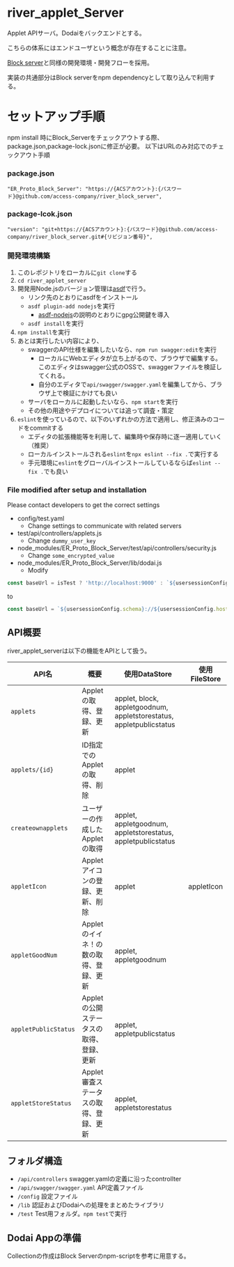 # river_applet_Server

Applet APIサーバ。Dodaiをバックエンドとする。

こちらの体系にはエンドユーザという概念が存在することに注意。

[Block server](https://github.com/access-company/river_block_server)と同様の開発環境・開発フローを採用。

実装の共通部分はBlock serverをnpm dependencyとして取り込んで利用する。

# セットアップ手順
npm install 時にBlock_Serverをチェックアウトする際、package.json,package-lock.jsonに修正が必要。
以下はURLのみ対応でのチェックアウト手順

### package.json
    "ER_Proto_Block_Server": "https://{ACSアカウント}:{パスワード}@github.com/access-company/river_block_server",

### package-lcok.json
    "version": "git+https://{ACSアカウント}:{パスワード}@github.com/access-company/river_block_server.git#{リビジョン番号}",

### 開発環境構築

1. このレポジトリをローカルに`git clone`する
2. `cd river_applet_server`
3. 開発用Node.jsのバージョン管理は[asdf]で行う。
    - リンク先のとおりにasdfをインストール
    - `asdf plugin-add nodejs`を実行
        - [asdf-nodejs]の説明のとおりにgpg公開鍵を導入
    - `asdf install`を実行
4. `npm install`を実行
5. あとは実行したい内容により、
    - swaggerのAPI仕様を編集したいなら、`npm run swagger:edit`を実行
        - ローカルにWebエディタが立ち上がるので、ブラウザで編集する。
          このエディタはswagger公式のOSSで、swaggerファイルを検証してくれる。
        - 自分のエディタで`api/swagger/swagger.yaml`を編集してから、ブラウザ上で検証にかけても良い
    - サーバをローカルに起動したいなら、`npm start`を実行
    - その他の用途やデプロイについては追って調査・策定
6. `eslint`を使っているので、以下のいずれかの方法で適用し、修正済みのコードをcommitする
    - エディタの拡張機能等を利用して、編集時や保存時に逐一適用していく（推奨）
    - ローカルインストールされる`eslint`を`npx eslint --fix .`で実行する
    - 手元環境に`eslint`をグローバルインストールしているならば`eslint --fix .`でも良い

[asdf]: https://github.com/asdf-vm/asdf
[asdf-nodejs]: https://github.com/asdf-vm/asdf-nodejs

### File modified after setup and installation

Please contact developers to get the correct settings

* config/test.yaml
    * Change settings to communicate with related servers
* test/api/controllers/applets.js
    * Change `dummy_user_key`
* node_modules/ER_Proto_Block_Server/test/api/controllers/security.js
    * Change `some_encrypted_value`
* node_modules/ER_Proto_Block_Server/lib/dodai.js
    * Modify
```js
const baseUrl = isTest ? 'http://localhost:9000' : `${usersessionConfig.schema}://${usersessionConfig.host}`
```
to
```js
const baseUrl = `${usersessionConfig.schema}://${usersessionConfig.host}`
```

## API概要
 river_applet_serverは以下の機能をAPIとして扱う。

|API名|概要|使用DataStore|使用FileStore|
|---|---|---|---|
|`applets`|Appletの取得、登録、更新|applet, block, appletgoodnum, appletstorestatus, appletpublicstatus| |
|`applets/{id}`| ID指定でのAppletの取得、削除|applet| |
|`createownapplets`| ユーザーの作成したAppletの取得|applet, appletgoodnum, appletstorestatus, appletpublicstatus| |
|`appletIcon`|Appletアイコンの登録、更新、削除|applet|appletIcon|
|`appletGoodNum`| Appletのイイネ！の数の取得、登録、更新|applet, appletgoodnum| |
|`appletPublicStatus`| Appletの公開ステータスの取得、登録、更新|applet, appletpublicstatus| |
|`appletStoreStatus`| Applet審査ステータスの取得、登録、更新|applet, appletstorestatus| |

## フォルダ構造

- `/api/controllers` swagger.yamlの定義に沿ったcontrollter
- `/api/swagger/swagger.yaml` API定義ファイル
- `/config` 設定ファイル
- `/lib` 認証およびDodaiへの処理をまとめたライブラリ
- `/test` Test用フォルダ。`npm test`で実行

## Dodai Appの準備
 Collectionの作成はBlock Serverのnpm-scriptを参考に用意する。
